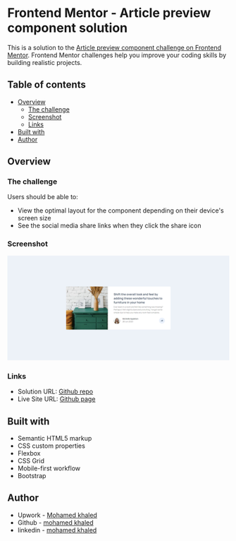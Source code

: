 # Frontend Mentor - Article preview component solution

This is a solution to the [Article preview component challenge on Frontend Mentor](https://www.frontendmentor.io/challenges/article-preview-component-dYBN_pYFT). Frontend Mentor challenges help you improve your coding skills by building realistic projects. 

## Table of contents

- [Overview](#overview)
  - [The challenge](#the-challenge)
  - [Screenshot](#screenshot)
  - [Links](#links)
- [Built with](#built-with)
- [Author](#author)


## Overview

### The challenge

Users should be able to:

- View the optimal layout for the component depending on their device's screen size
- See the social media share links when they click the share icon

### Screenshot

![](./screenshot.png)


### Links

- Solution URL: [Github repo](https://github.com/mohamedkhaled4053/Article-preview-component)
- Live Site URL: [Github page](https://mohamedkhaled4053.github.io/Article-preview-component/)


## Built with

- Semantic HTML5 markup
- CSS custom properties
- Flexbox
- CSS Grid
- Mobile-first workflow
- Bootstrap


## Author

- Upwork - [Mohamed khaled](https://www.upwork.com/freelancers/~01a5a737ea63245d57)
- Github - [mohamed khaled](https://github.com/mohamedkhaled4053)
- linkedin - [mohamed khaled](https://www.linkedin.com/in/mohamed-khaled-58602722b/)
